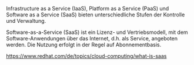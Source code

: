 Infrastructure as a Service (IaaS), Platform as a Service (PaaS) und Software as a Service (SaaS) bieten unterschiedliche Stufen der Kontrolle und Verwaltung.

Software-as-a-Service (SaaS) ist ein Lizenz- und Vertriebsmodell, mit dem Software-Anwendungen über das Internet, 
d.h. als Service, angeboten werden. Die Nutzung erfolgt in der Regel auf Abonnementbasis.

https://www.redhat.com/de/topics/cloud-computing/what-is-saas
